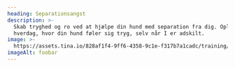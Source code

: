 ```yaml
---
heading: Separationsangst
description: >-
  Skab tryghed og ro ved at hjælpe din hund med separation fra dig. Oplev en
  hverdag, hvor din hund føler sig tryg, selv når I er adskilt.
image: >-
  https://assets.tina.io/828af1f4-9ff6-4358-9c1e-f317b7a1cadc/training/seperation.png
imageAlt: foobar
---
```


